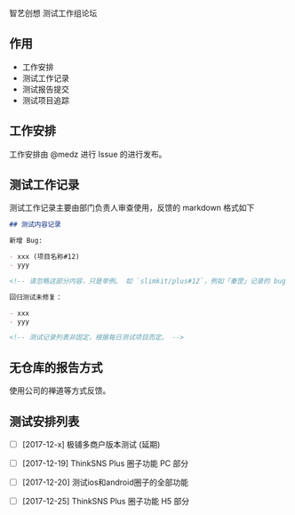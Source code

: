 智艺创想 测试工作组论坛

## 作用

- 工作安排
- 测试工作记录
- 测试报告提交
- 测试项目追踪

## 工作安排

工作安排由 @medz 进行 Issue 的进行发布。

## 测试工作记录

测试工作记录主要由部门负责人审查使用，反馈的 markdown 格式如下

```markdown
## 测试内容记录

新增 Bug:

- xxx (项目名称#12)
- yyy

<!-- 请忽略这部分内容，只是举例。 如 `slimkit/plus#12`，例如「秦罡」记录的 bug 写为 `zhiyicx/plus-qingang-pc#1` 格式。 -->

回归测试未修复：

- xxx
- yyy

<!-- 测试记录列表非固定，根据每日测试项目而定。 -->

```

## 无仓库的报告方式

使用公司的禅道等方式反馈。

## 测试安排列表

- [ ] [2017-12-x] 极铺多商户版本测试 (延期)
- [ ] [2017-12-19] ThinkSNS Plus 圈子功能 PC 部分
- [ ] [2017-12-20] 测试ios和android圈子的全部功能
- [ ] [2017-12-25] ThinkSNS Plus 圈子功能 H5 部分

